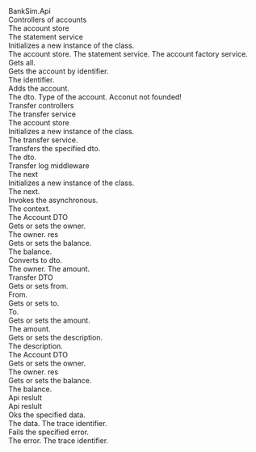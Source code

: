<?xml version="1.0"?>
<doc>
    <assembly>
        <name>BankSim.Api</name>
    </assembly>
    <members>
        <member name="T:BankSim.Api.Controllers.AccountsController">
            <summary>
            Controllers of accounts
            </summary>
        </member>
        <member name="F:BankSim.Api.Controllers.AccountsController._accountStore">
            <summary>
            The account store
            </summary>
        </member>
        <member name="F:BankSim.Api.Controllers.AccountsController._statementService">
            <summary>
            The statement service
            </summary>
        </member>
        <member name="M:BankSim.Api.Controllers.AccountsController.#ctor(BankSim.Infrastructure.Persistence.IAccountStore,BankSim.Domain.Services.IStatementService,BankSim.Domain.Account.IAccountFactoryService)">
            <summary>
            Initializes a new instance of the <see cref="T:BankSim.Api.Controllers.AccountsController"/> class.
            </summary>
            <param name="accountStore">The account store.</param>
            <param name="statementService">The statement service.</param>
            <param name="accountFactoryService">The account factory service.</param>
        </member>
        <member name="M:BankSim.Api.Controllers.AccountsController.GetAllAccounts">
            <summary>
            Gets all.
            </summary>
            <returns></returns>
        </member>
        <member name="M:BankSim.Api.Controllers.AccountsController.GetAccountById(System.Guid)">
            <summary>
            Gets the account by identifier.
            </summary>
            <param name="id">The identifier.</param>
            <returns></returns>
            <exception cref="T:System.NotImplementedException"></exception>
        </member>
        <member name="M:BankSim.Api.Controllers.AccountsController.AddAccount(BankSim.Api.Models.Requestes.AccountRequestDto,AccountTypesEnum)">
            <summary>
            Adds the account.
            </summary>
            <param name="dto">The dto.</param>
            <param name="accountType">Type of the account.</param>
            <returns></returns>
            <exception cref="T:BankSim.Domain.Exceptions.DomainException">Acconut not founded!</exception>
        </member>
        <member name="T:BankSim.Api.Controllers.TransferController">
            <summary>
            Transfer controllers
            </summary>
        </member>
        <member name="F:BankSim.Api.Controllers.TransferController._transferService">
            <summary>
            The transfer service
            </summary>
        </member>
        <member name="F:BankSim.Api.Controllers.TransferController._accountStore">
            <summary>
            The account store
            </summary>
        </member>
        <member name="M:BankSim.Api.Controllers.TransferController.#ctor(BankSim.Domain.Services.ITransferService,BankSim.Infrastructure.Persistence.IAccountStore)">
            <summary>
            Initializes a new instance of the <see cref="T:BankSim.Api.Controllers.TransferController"/> class.
            </summary>
            <param name="transferService">The transfer service.</param>
            <param name="accountStore"></param>
        </member>
        <member name="M:BankSim.Api.Controllers.TransferController.Transfer(BankSim.Api.Models.Requestes.TransferDto)">
            <summary>
            Transfers the specified dto.
            </summary>
            <param name="dto">The dto.</param>
            <returns></returns>
        </member>
        <member name="T:BankSim.Api.Middlewares.LogMiddleware">
            <summary>
            Transfer log middleware
            </summary>
        </member>
        <member name="F:BankSim.Api.Middlewares.LogMiddleware._next">
            <summary>
            The next
            </summary>
        </member>
        <member name="M:BankSim.Api.Middlewares.LogMiddleware.#ctor(Microsoft.AspNetCore.Http.RequestDelegate)">
            <summary>
            Initializes a new instance of the <see cref="T:BankSim.Api.Middlewares.LogMiddleware"/> class.
            </summary>
            <param name="next">The next.</param>
        </member>
        <member name="M:BankSim.Api.Middlewares.LogMiddleware.InvokeAsync(Microsoft.AspNetCore.Http.HttpContext)">
            <summary>
            Invokes the asynchronous.
            </summary>
            <param name="context">The context.</param>
            <returns></returns>
        </member>
        <member name="T:BankSim.Api.Models.Requestes.AccountRequestDto">
            <summary>
            The Account DTO
            </summary>
        </member>
        <member name="P:BankSim.Api.Models.Requestes.AccountRequestDto.Owner">
            <summary>
            Gets or sets the owner.
            </summary>
            <value>
            The owner.
            </value>res
        </member>
        <member name="P:BankSim.Api.Models.Requestes.AccountRequestDto.Balance">
            <summary>
            Gets or sets the balance.
            </summary>
            <value>
            The balance.
            </value>
        </member>
        <member name="M:BankSim.Api.Models.Requestes.AccountRequestDto.ToDto(System.String,BankSim.Domain.ValueObjects.Money)">
            <summary>
            Converts to dto.
            </summary>
            <param name="owner">The owner.</param>
            <param name="amount">The amount.</param>
            <returns></returns>
        </member>
        <member name="T:BankSim.Api.Models.Requestes.TransferDto">
            <summary>
            Transfer DTO
            </summary>
        </member>
        <member name="P:BankSim.Api.Models.Requestes.TransferDto.From">
            <summary>
            Gets or sets from.
            </summary>
            <value>
            From.
            </value>
        </member>
        <member name="P:BankSim.Api.Models.Requestes.TransferDto.To">
            <summary>
            Gets or sets to.
            </summary>
            <value>
            To.
            </value>
        </member>
        <member name="P:BankSim.Api.Models.Requestes.TransferDto.Amount">
            <summary>
            Gets or sets the amount.
            </summary>
            <value>
            The amount.
            </value>
        </member>
        <member name="P:BankSim.Api.Models.Requestes.TransferDto.Description">
            <summary>
            Gets or sets the description.
            </summary>
            <value>
            The description.
            </value>
        </member>
        <member name="T:BankSim.Api.Models.Requestes.AccountResponseDto">
            <summary>
            The Account DTO
            </summary>
        </member>
        <member name="P:BankSim.Api.Models.Requestes.AccountResponseDto.Owner">
            <summary>
            Gets or sets the owner.
            </summary>
            <value>
            The owner.
            </value>res
        </member>
        <member name="P:BankSim.Api.Models.Requestes.AccountResponseDto.Balance">
            <summary>
            Gets or sets the balance.
            </summary>
            <value>
            The balance.
            </value>
        </member>
        <member name="T:ApiResult`1">
            <summary>
            Api reslult
            </summary>
            <typeparam name="T"></typeparam>
        </member>
        <member name="M:ApiResult`1.#ctor(`0,System.String,System.String)">
            <summary>
            Api reslult
            </summary>
            <typeparam name="T"></typeparam>
        </member>
        <member name="M:ApiResult`1.Ok(`0,System.String)">
            <summary>
            Oks the specified data.
            </summary>
            <param name="data">The data.</param>
            <param name="traceId">The trace identifier.</param>
            <returns></returns>
        </member>
        <member name="M:ApiResult`1.Fail(System.String,System.String)">
            <summary>
            Fails the specified error.
            </summary>
            <param name="error">The error.</param>
            <param name="traceId">The trace identifier.</param>
            <returns></returns>
        </member>
    </members>
</doc>

